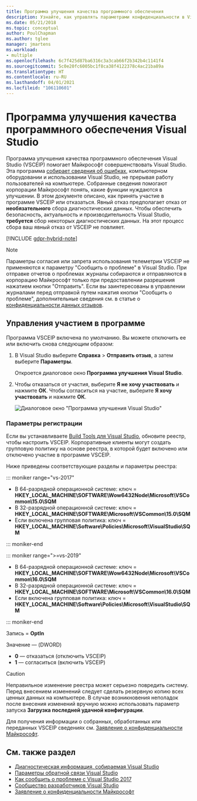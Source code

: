 ```yaml
---
title: Программа улучшения качества программного обеспечения
description: Узнайте, как управлять параметрами конфиденциальности в Visual Studio.
ms.date: 05/21/2018
ms.topic: conceptual
author: PoulChapman
ms.author: tglee
manager: jmartens
ms.workload:
- multiple
ms.openlocfilehash: 6c7f425d87ba6316c3a3cab66f2b342b4c1141f4
ms.sourcegitcommit: 5c0e20fc6005bc1f8ca38f4122378c4ac21ba89a
ms.translationtype: HT
ms.contentlocale: ru-RU
ms.lasthandoff: 04/01/2021
ms.locfileid: "106110601"
---
```

# <a name="visual-studio-customer-experience-improvement-program"></a>Программа улучшения качества программного обеспечения Visual Studio

Программа улучшения качества программного обеспечения Visual Studio (VSCEIP) помогает Майкрософт совершенствовать Visual Studio. Эта программа [собирает сведения об ошибках](../ide/diagnostic-data-collection.md), компьютерном оборудовании и использовании Visual Studio, не прерывая работу пользователей на компьютере. Собранные сведения помогают корпорации Майкрософт понять, какие функции нуждаются в улучшении. В этом документе описано, как принять участие в программе VSCEIP или отказаться. Явный отказ предполагает отказ от **необязательного** сбора диагностических данных. Чтобы обеспечить безопасность, актуальность и производительность Visual Studio, **требуется** сбор некоторых диагностических данных. На этот процесс сбора ваш явный отказ от VSCEIP не повлияет.

[!INCLUDE [gdpr-hybrid-note](../misc/includes/gdpr-hybrid-note.md)]
> [!NOTE]
> Параметры согласия или запрета использования телеметрии VSCEIP не применяются к параметру "Сообщить о проблеме" в Visual Studio. При отправке отчетов о проблемах журналы собираются и отправляются в корпорацию Майкрософт только при предоставлении разрешения нажатием кнопки "Отправить". Если вы заинтересованы в управлении журналами перед отправкой путем нажатия кнопки "Сообщить о проблеме", дополнительные сведения см. в статье о [конфиденциальности данных отзывов](./developer-community-privacy.md).

## <a name="opt-in-or-out"></a>Управления участием в программе

Программа VSCEIP включена по умолчанию. Вы можете отключить ее или включить снова следующим образом:

1. В Visual Studio выберите **Справка** > **Отправить отзыв**, а затем выберите **Параметры**.

   Откроется диалоговое окно **Программа улучшения Visual Studio**.

1. Чтобы отказаться от участия, выберите **Я не хочу участвовать** и нажмите **ОК**. Чтобы согласиться на участие, выберите **Я хочу участвовать** и нажмите **ОК**.

   ![Диалоговое окно "Программа улучшения Visual Studio"](media/experience-improvement-program.png)

### <a name="registry-settings"></a>Параметры регистрации

Если вы устанавливаете [Build Tools для Visual Studio](https://visualstudio.microsoft.com/downloads/#build-tools-for-visual-studio-2017), обновите реестр, чтобы настроить VSCEIP. Корпоративные клиенты могут создать групповую политику на основе реестра, в которой будет включено или отключено участие в программе VSCEIP.

Ниже приведены соответствующие разделы и параметры реестра:

::: moniker range="vs-2017"

- В 64-разрядной операционной системе: ключ = **HKEY_LOCAL_MACHINE\SOFTWARE\Wow6432Node\Microsoft\VSCommon\15.0\SQM**
- В 32-разрядной операционной системе: ключ = **HKEY_LOCAL_MACHINE\SOFTWARE\Microsoft\VSCommon\15.0\SQM**
- Если включена групповая политика: ключ = **HKEY_LOCAL_MACHINE\Software\Policies\Microsoft\VisualStudio\SQM**

::: moniker-end

::: moniker range=">=vs-2019"

- В 64-разрядной операционной системе: ключ = **HKEY_LOCAL_MACHINE\SOFTWARE\Wow6432Node\Microsoft\VSCommon\16.0\SQM**
- В 32-разрядной операционной системе: ключ = **HKEY_LOCAL_MACHINE\SOFTWARE\Microsoft\VSCommon\16.0\SQM**
- Если включена групповая политика: ключ = **HKEY_LOCAL_MACHINE\Software\Policies\Microsoft\VisualStudio\SQM**

::: moniker-end

Запись = **OptIn**

Значение — (DWORD)

- **0** — отказаться (отключить VSCEIP)
- **1** — согласиться (включить VSCEIP)

> [!CAUTION]
> Неправильное изменение реестра может серьезно повредить систему. Перед внесением изменений следует сделать резервную копию всех ценных данных на компьютере. В случае возникновения неполадок после внесения изменений вручную можно использовать параметр запуска **Загрузка последней удачной конфигурации**.

Для получения информации о собранных, обработанных или переданных VSCEIP сведениях см. [Заявление о конфиденциальности Майкрософт](https://privacy.microsoft.com/privacystatement).

## <a name="see-also"></a>См. также раздел

* [Диагностическая информация, собираемая Visual Studio](diagnostic-data-collection.md)
* [Параметры обратной связи Visual Studio](../ide/feedback-options.md)
* [Как сообщить о проблеме с Visual Studio 2017](../ide/how-to-report-a-problem-with-visual-studio.md)
* [Сообщество разработчиков Visual Studio](https://aka.ms/feedback/suggest?space=8)
* [Заявление о конфиденциальности Майкрософт](https://privacy.microsoft.com/privacystatement)
